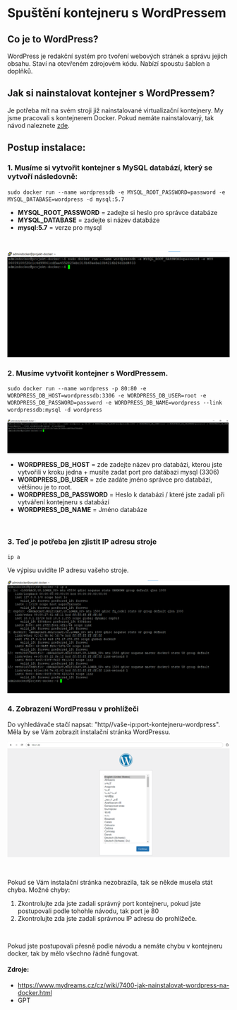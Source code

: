 # Spuštění kontejneru s WordPressem
## Co je to WordPress?
WordPress je redakční systém pro tvoření webových stránek a správu jejich obsahu. Staví na otevřeném zdrojovém kódu. Nabízí spoustu šablon a doplňků.
<br>

## Jak si nainstalovat kontejner s WordPressem?
Je potřeba mít na svém stroji již nainstalované virtualizační kontejnery. My jsme pracovali s kontejnerem Docker. Pokud nemáte nainstalovaný, tak návod naleznete [zde](../Návod%20na%20spuštění%20dockeru/README.md).

## Postup instalace:
### 1. Musíme si vytvořit kontejner s MySQL databází, který se vytvoří následovně:
```linux
sudo docker run --name wordpressdb -e MYSQL_ROOT_PASSWORD=password -e MYSQL_DATABASE=wordpress -d mysql:5.7
```
- **MYSQL_ROOT_PASSWORD** = zadejte si heslo pro správce databáze
- **MYSQL_DATABASE** = zadejte si název databáze
- **mysql:5.7** = verze pro mysql
<br>

![Vytvoření kontejneru s mysql databází](img/dockerWordpress_obr01.png)

### 2. Musíme vytvořit kontejner s WordPressem.
```linux
sudo docker run --name wordpress -p 80:80 -e WORDPRESS_DB_HOST=wordpressdb:3306 -e WORDPRESS_DB_USER=root -e WORDPRESS_DB_PASSWORD=password -e WORDPRESS_DB_NAME=wordpress --link wordpressdb:mysql -d wordpress
```
![Vytvoření kontejneru s wordpressem](img/dockerWordpress_obr02.png)
<br>
- **WORDPRESS_DB_HOST** = zde zadejte název pro databázi, kterou jste vytvořili v kroku jedna + musíte zadat port pro datábazi mysql (3306)
- **WORDPRESS_DB_USER** = zde zadáte jméno správce pro databázi, většinou je to root.
- **WORDPRESS_DB_PASSWORD** = Heslo k databázi / které jste zadali při vytváření kontejneru s databází
- **WORDPRESS_DB_NAME** = Jméno databáze
<br>

### 3. Teď je potřeba jen zjistit IP adresu stroje
```linux
ip a
```
Ve výpisu uvidíte IP adresu vašeho stroje.
<br>

![Výpis z příkazu ip a](img/dockerWordpress_obr03.png)

### 4. Zobrazení WordPressu v prohlížeči
Do vyhledávače stačí napsat: "http//vaše-ip:port-kontejneru-wordpress". Měla by se Vám zobrazit instalační stránka WordPressu. 
<br>

![Instalační stránka wordpressu](img/dockerWordpress_obr04.png)

<br>

Pokud se Vám instalační stránka nezobrazila, tak se někde musela stát chyba. Možné chyby:
1. Zkontrolujte zda jste zadali správný port kontejneru, pokud jste postupovali podle tohohle návodu, tak port je 80
2. Zkontrolujte zda jste zadali správnou IP adresu do prohlížeče.
<br>

Pokud jste postupovali přesně podle návodu a nemáte chybu v kontejneru docker, tak by mělo všechno řádně fungovat.

#### Zdroje:
- 	https://www.mydreams.cz/cz/wiki/7400-jak-nainstalovat-wordpress-na-docker.html
-	GPT

